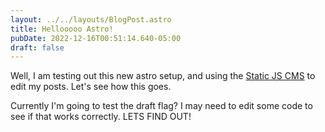 ```yaml
---
layout: ../../layouts/BlogPost.astro
title: Hellooooo Astro!
pubDate: 2022-12-16T00:51:14.640-05:00
draft: false
---
```

Well,  I am testing out this new astro setup, and using the [Static JS CMS](https://staticjscms.netlify.app/) to edit my posts. Let's see how this goes.

Currently I'm going to test the draft flag? I may need to edit some code to see if that works correctly. LETS FIND OUT!
